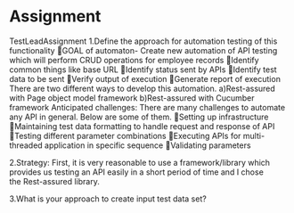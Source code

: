 # Assignment
TestLeadAssignment
1.Define the approach for automation testing of this functionality 
GOAL of automaton- Create new automation of API testing which will perform CRUD operations for employee records
Identify common things like base URL
Identify status sent by APIs
Identify test data to be sent 
Verify output of execution
Generate report of execution
There are two different ways to develop this automation.
a)Rest-assured with Page object model framework
b)Rest-assured with Cucumber framework
Anticipated challenges:
There are many challenges to automate any API in general. Below are some of them.
Setting up infrastructure
Maintaining test data formatting to handle request and response of API
Testing different parameter combinations
Executing APIs for multi-threaded application in specific sequence
Validating parameters

2.Strategy:
First, it is very reasonable to use a framework/library which provides us testing an API easily in a short period of time and I chose the Rest-assured library.

3.What is your approach to create input test data set?
